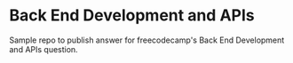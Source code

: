 # Back End Development and APIs

Sample repo to publish answer for freecodecamp's Back End Development and APIs question.